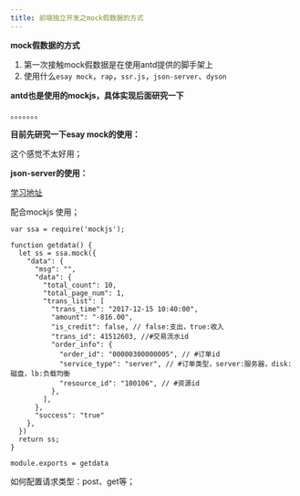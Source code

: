 ```yaml
---
title: 前端独立开发之mock假数据的方式
---
```




**mock假数据的方式**

1. 第一次接触mock假数据是在使用antd提供的脚手架上
2. 使用什么`esay mock`，`rap`，`ssr.js`，`json-server`、`dyson`

**antd也是使用的mockjs，具体实现后面研究一下**

。。。。。。。

**目前先研究一下esay mock的使用：**

这个感觉不太好用；

**json-server的使用：**

[学习地址](https://github.com/typicode/json-server)

配合mockjs 使用；

```
var ssa = require('mockjs');

function getdata() {
  let ss = ssa.mock({
    "data": {
      "msg": "",
      "data": {
        "total_count": 10,
        "total_page_num": 1,
        "trans_list": [
          "trans_time": "2017-12-15 10:40:00",
          "amount": "-816.00",
          "is_credit": false, // false:支出，true:收入
          "trans_id": 41512603, //#交易流水id
          "order_info": {
            "order_id": "00000300000005", // #订单id
            "service_type": "server", // #订单类型，server:服务器，disk:磁盘，lb:负载均衡
            "resource_id": "100106", // #资源id
          },
        ],
      },
      "success": "true"
    },
  })
  return ss;
}

module.exports = getdata
```



如何配置请求类型：post、get等；